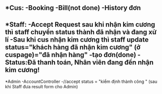 *Cus:
-Booking
-Bill(not done)
-History đơn
-
*Staff:
-Accept Request sau khi nhận kim cương thì staff chuyển status thành đã nhận và đang xử lí
-Sau khi cus nhận kim cương thì staff update status="khách hàng đã nhận kim cương" (ở cuspage)="đã nhận hàng"
-tạo đơn(done)
-Status:Đã thanh toán, Nhân viên đang đến nhận kim cương!
-
*Admin
-AccountController
-//accept status = "kiểm định thành công " (sau khi Staff đưa result form cho Admin)